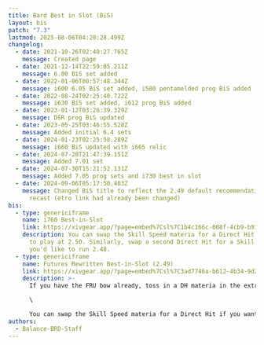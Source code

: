 ```yaml
---
title: Bard Best in Slot (BiS)
layout: bis
patch: "7.3"
lastmod: 2025-08-06T04:20:28.499Z
changelog:
  - date: 2021-10-26T02:40:27.765Z
    message: Created page
  - date: 2021-12-14T22:59:05.211Z
    message: 6.00 BiS set added
  - date: 2022-01-06T00:57:48.344Z
    message: i600 6.05 BiS set added, i580 pentamelded prog BiS added
  - date: 2022-08-24T02:25:40.722Z
    message: i630 BiS set added, i612 prog BiS added
  - date: 2023-01-12T03:26:39.329Z
    message: DSR prog BiS updated
  - date: 2023-05-25T03:46:55.528Z
    message: Added initial 6.4 sets
  - date: 2024-01-23T02:25:58.289Z
    message: i660 BiS updated with i665 relic
  - date: 2024-07-28T21:47:39.151Z
    message: Added 7.01 set
  - date: 2024-07-30T15:21:52.131Z
    message: Added 7.05 prog sets and i730 best in slot
  - date: 2024-09-06T05:17:50.403Z
    message: Changed BiS title to reflect the 2.49 default recommendation for GCD
      recast (etro link had already been changed)
bis:
  - type: genericiframe
    name: i760 Best-in-Slot
    link: https://xivgear.app/?page=embed%7Csl%7C1b4c166c-008f-4cb9-b919-8c77dead4805
    description: You can swap the Skill Speed materia for a Direct Hit if you want
      to play at 2.50. Similarly, swap a second Direct Hit for a Skill Speed if
      you'd like to run 2.48.
  - type: genericiframe
    name: Futures Rewritten Best-in-Slot (2.49)
    link: https://xivgear.app/?page=embed%7Csl%7C3ad7746a-b612-4b34-9d24-a0f8ae20c857
    description: >-
      If you have the FRU bow already, toss in a DH materia in the extra slot.\

      \

      You can swap the Skill Speed materia for a Direct Hit if you want to play at 2.50. Similarly, swap a second Direct Hit for a Skill Speed if you'd like to run 2.48.
authors:
  - Balance-BRD-Staff
---
```

